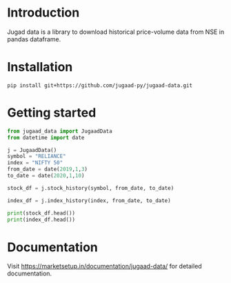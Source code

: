 # Introduction

Jugad data is a library to download historical price-volume data from NSE in pandas dataframe.

# Installation

`pip install git+https://github.com/jugaad-py/jugaad-data.git`

# Getting started
```python
from jugaad_data import JugaadData
from datetime import date

j = JugaadData()
symbol = "RELIANCE"
index = "NIFTY 50"
from_date = date(2019,1,3)
to_date = date(2020,1,10)

stock_df = j.stock_history(symbol, from_date, to_date)

index_df = j.index_history(index, from_date, to_date)

print(stock_df.head())
print(index_df.head())
```

# Documentation

Visit https://marketsetup.in/documentation/jugaad-data/ for detailed documentation.

